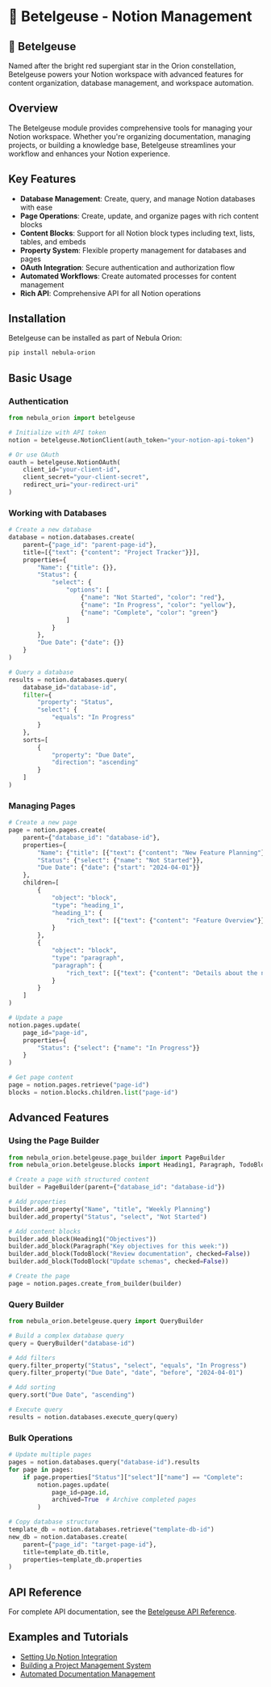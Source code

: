# 🔴 Betelgeuse - Notion Management

<div class="module-card">
  <h2><span class="emoji-icon">🔴</span> Betelgeuse</h2>
  <p>Named after the bright red supergiant star in the Orion constellation, Betelgeuse powers your Notion workspace with advanced features for content organization, database management, and workspace automation.</p>
</div>

## Overview

The Betelgeuse module provides comprehensive tools for managing your Notion workspace. Whether you're organizing documentation, managing projects, or building a knowledge base, Betelgeuse streamlines your workflow and enhances your Notion experience.

## Key Features

- **Database Management**: Create, query, and manage Notion databases with ease
- **Page Operations**: Create, update, and organize pages with rich content blocks
- **Content Blocks**: Support for all Notion block types including text, lists, tables, and embeds
- **Property System**: Flexible property management for databases and pages
- **OAuth Integration**: Secure authentication and authorization flow
- **Automated Workflows**: Create automated processes for content management
- **Rich API**: Comprehensive API for all Notion operations

## Installation

Betelgeuse can be installed as part of Nebula Orion:

```bash
pip install nebula-orion
```

## Basic Usage

### Authentication

```python
from nebula_orion import betelgeuse

# Initialize with API token
notion = betelgeuse.NotionClient(auth_token="your-notion-api-token")

# Or use OAuth
oauth = betelgeuse.NotionOAuth(
    client_id="your-client-id",
    client_secret="your-client-secret",
    redirect_uri="your-redirect-uri"
)
```

### Working with Databases

```python
# Create a new database
database = notion.databases.create(
    parent={"page_id": "parent-page-id"},
    title=[{"text": {"content": "Project Tracker"}}],
    properties={
        "Name": {"title": {}},
        "Status": {
            "select": {
                "options": [
                    {"name": "Not Started", "color": "red"},
                    {"name": "In Progress", "color": "yellow"},
                    {"name": "Complete", "color": "green"}
                ]
            }
        },
        "Due Date": {"date": {}}
    }
)

# Query a database
results = notion.databases.query(
    database_id="database-id",
    filter={
        "property": "Status",
        "select": {
            "equals": "In Progress"
        }
    },
    sorts=[
        {
            "property": "Due Date",
            "direction": "ascending"
        }
    ]
)
```

### Managing Pages

```python
# Create a new page
page = notion.pages.create(
    parent={"database_id": "database-id"},
    properties={
        "Name": {"title": [{"text": {"content": "New Feature Planning"}}]},
        "Status": {"select": {"name": "Not Started"}},
        "Due Date": {"date": {"start": "2024-04-01"}}
    },
    children=[
        {
            "object": "block",
            "type": "heading_1",
            "heading_1": {
                "rich_text": [{"text": {"content": "Feature Overview"}}]
            }
        },
        {
            "object": "block",
            "type": "paragraph",
            "paragraph": {
                "rich_text": [{"text": {"content": "Details about the new feature..."}}]
            }
        }
    ]
)

# Update a page
notion.pages.update(
    page_id="page-id",
    properties={
        "Status": {"select": {"name": "In Progress"}}
    }
)

# Get page content
page = notion.pages.retrieve("page-id")
blocks = notion.blocks.children.list("page-id")
```

## Advanced Features

### Using the Page Builder

```python
from nebula_orion.betelgeuse.page_builder import PageBuilder
from nebula_orion.betelgeuse.blocks import Heading1, Paragraph, TodoBlock

# Create a page with structured content
builder = PageBuilder(parent={"database_id": "database-id"})

# Add properties
builder.add_property("Name", "title", "Weekly Planning")
builder.add_property("Status", "select", "Not Started")

# Add content blocks
builder.add_block(Heading1("Objectives"))
builder.add_block(Paragraph("Key objectives for this week:"))
builder.add_block(TodoBlock("Review documentation", checked=False))
builder.add_block(TodoBlock("Update schemas", checked=False))

# Create the page
page = notion.pages.create_from_builder(builder)
```

### Query Builder

```python
from nebula_orion.betelgeuse.query import QueryBuilder

# Build a complex database query
query = QueryBuilder("database-id")

# Add filters
query.filter_property("Status", "select", "equals", "In Progress")
query.filter_property("Due Date", "date", "before", "2024-04-01")

# Add sorting
query.sort("Due Date", "ascending")

# Execute query
results = notion.databases.execute_query(query)
```

### Bulk Operations

```python
# Update multiple pages
pages = notion.databases.query("database-id").results
for page in pages:
    if page.properties["Status"]["select"]["name"] == "Complete":
        notion.pages.update(
            page_id=page.id,
            archived=True  # Archive completed pages
        )

# Copy database structure
template_db = notion.databases.retrieve("template-db-id")
new_db = notion.databases.create(
    parent={"page_id": "target-page-id"},
    title=template_db.title,
    properties=template_db.properties
)
```

## API Reference

For complete API documentation, see the [Betelgeuse API Reference](../api/betelgeuse.md).

## Examples and Tutorials

- [Setting Up Notion Integration](../tutorials/betelgeuse/setup.md)
- [Building a Project Management System](../tutorials/betelgeuse/project-management.md)
- [Automated Documentation Management](../tutorials/betelgeuse/documentation.md)
